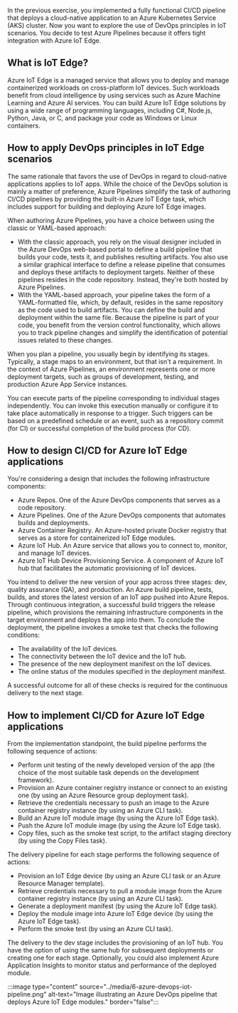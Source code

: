 In the previous exercise, you implemented a fully functional CI/CD pipeline that deploys a cloud-native application to an Azure Kubernetes Service (AKS) cluster. Now you want to explore the use of DevOps principles in IoT scenarios. You decide to test Azure Pipelines because it offers tight integration with Azure IoT Edge.

## What is IoT Edge?

Azure IoT Edge is a managed service that allows you to deploy and manage containerized workloads on cross-platform IoT devices. Such workloads benefit from cloud intelligence by using services such as Azure Machine Learning and Azure AI services. You can build Azure IoT Edge solutions by using a wide range of programming languages, including C#, Node.js, Python, Java, or C, and package your code as Windows or Linux containers.

## How to apply DevOps principles in IoT Edge scenarios

The same rationale that favors the use of DevOps in regard to cloud-native applications applies to IoT apps. While the choice of the DevOps solution is mainly a matter of preference, Azure Pipelines simplify the task of authoring CI/CD pipelines by providing the built-in Azure IoT Edge task, which includes support for building and deploying Azure IoT Edge images.

When authoring Azure Pipelines, you have a choice between using the classic or YAML-based approach:

- With the classic approach, you rely on the visual designer included in the Azure DevOps web-based portal to define a build pipeline that builds your code, tests it, and publishes resulting artifacts. You also use a similar graphical interface to define a release pipeline that consumes and deploys these artifacts to deployment targets. Neither of these pipelines resides in the code repository. Instead, they're both hosted by Azure Pipelines.
- With the YAML-based approach, your pipeline takes the form of a YAML-formatted file, which, by default, resides in the same repository as the code used to build artifacts. You can define the build and deployment within the same file. Because the pipeline is part of your code, you benefit from the version control functionality, which allows you to track pipeline changes and simplify the identification of potential issues related to these changes.

When you plan a pipeline, you usually begin by identifying its stages. Typically, a stage maps to an environment, but that isn't a requirement. In the context of Azure Pipelines, an environment represents one or more deployment targets, such as groups of development, testing, and production Azure App Service instances.

You can execute parts of the pipeline corresponding to individual stages independently. You can invoke this execution manually or configure it to take place automatically in response to a trigger. Such triggers can be based on a predefined schedule or an event, such as a repository commit (for CI) or successful completion of the build process (for CD).

## How to design CI/CD for Azure IoT Edge applications

You're considering a design that includes the following infrastructure components:

- Azure Repos. One of the Azure DevOps components that serves as a code repository.
- Azure Pipelines. One of the Azure DevOps components that automates builds and deployments.
- Azure Container Registry. An Azure-hosted private Docker registry that serves as a store for containerized IoT Edge modules.
- Azure IoT Hub. An Azure service that allows you to connect to, monitor, and manage IoT devices.
- Azure IoT Hub Device Provisioning Service. A component of Azure IoT hub that facilitates the automatic provisioning of IoT devices.

You intend to deliver the new version of your app across three stages: dev, quality assurance (QA), and production. An Azure build pipeline, tests, builds, and stores the latest version of an IoT app pushed into Azure Repos. Through continuous integration, a successful build triggers the release pipeline, which provisions the remaining infrastructure components in the target environment and deploys the app into them. To conclude the deployment, the pipeline invokes a smoke test that checks the following conditions:

- The availability of the IoT devices.
- The connectivity between the IoT device and the IoT hub.
- The presence of the new deployment manifest on the IoT devices.
- The online status of the modules specified in the deployment manifest.

A successful outcome for all of these checks is required for the continuous delivery to the next stage.

## How to implement CI/CD for Azure IoT Edge applications

From the implementation standpoint, the build pipeline performs the following sequence of actions:

- Perform unit testing of the newly developed version of the app (the choice of the most suitable task depends on the development framework).
- Provision an Azure container registry instance or connect to an existing one (by using an Azure Resource group deployment task).
- Retrieve the credentials necessary to push an image to the Azure container registry instance (by using an Azure CLI task).
- Build an Azure IoT module image (by using the Azure IoT Edge task).
- Push the Azure IoT module image (by using the Azure IoT Edge task).
- Copy files, such as the smoke test script, to the artifact staging directory (by using the Copy Files task).

The delivery pipeline for each stage performs the following sequence of actions:

- Provision an IoT Edge device (by using an Azure CLI task or an Azure Resource Manager template).
- Retrieve credentials necessary to pull a module image from the Azure container registry instance (by using an Azure CLI task).
- Generate a deployment manifest (by using the Azure IoT Edge task).
- Deploy the module image into Azure IoT Edge device (by using the Azure IoT Edge task).
- Perform the smoke test (by using an Azure CLI task).

The delivery to the dev stage includes the provisioning of an IoT hub. You have the option of using the same hub for subsequent deployments or creating one for each stage. Optionally, you could also implement Azure Application Insights to monitor status and performance of the deployed module.

:::image type="content" source="../media/6-azure-devops-iot-pipeline.png" alt-text="Image illustrating an Azure DevOps pipeline that deploys Azure IoT Edge modules." border="false":::
